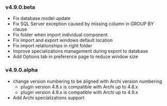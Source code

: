 ### v4.9.0.beta
* Fix database model update
* Fix SQL Server exception caused by missing column in GROUP BY clause
* Fix folder when import individual component
* Fix import and export windows default location
* Fix import relationships in right folder
* Improve specializations management during export to database
* Add Options tab in preference page to reduce window size

### v4.9.0.alpha
* change version numbering to be aligned with Archi version numbering
  * plugin version 4.8.x is compatible with Archi up to 4.8.x
  * plugin version 4.9.x is compatible with Archi up to 4.9.x
* Add Archi specializations support
